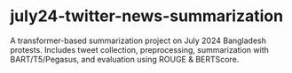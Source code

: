 # july24-twitter-news-summarization
A transformer-based summarization project on July 2024 Bangladesh protests. Includes tweet collection, preprocessing, summarization with BART/T5/Pegasus, and evaluation using ROUGE &amp; BERTScore.
